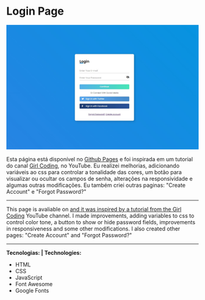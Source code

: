 # Login Page

![Preview](./preview.jpg "Preview Login Page")


Esta página está disponível no <a href="https://gabrielgustavoms.github.io/loginpage0/" target="_blank">Github Pages</a> e foi inspirada em um tutorial do canal <a href="https://www.youtube.com/c/GirlCoding" target="_blank">Girl Coding</a>, no YouTube. Eu realizei melhorias, adicionando variáveis ao css para controlar a tonalidade das cores, um botão para visualizar ou ocultar os campos de senha, alterações na responsividade e algumas outras modificações. Eu também criei outras paginas: "Create Account" e "Forgot Password?"

---

This page is avaliable on  <a href="https://gabrielgustavoms.github.io/loginpage0/" target="_blank"> and it was inspired by a tutorial from the <a href="https://www.youtube.com/c/GirlCoding" target="_blank">Girl Coding</a> YouTube channel. I made improvements, adding variables to css to control color tone, a button to show or hide password fields, improvements in responsiveness and some other modifications. I also created other pages: "Create Account" and "Forgot Password?"

---

**Tecnologias: | Technologies:**
* HTML
* CSS
* JavaScript
* Font Awesome
* Google Fonts

